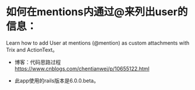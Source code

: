 # 如何在mentions内通过@来列出user的信息：

Learn how to add User at mentions (@mention) as custom attachments with Trix and ActionText。

* 博客：代码思路过程 https://www.cnblogs.com/chentianwei/p/10655122.html

* 此app使用的rails版本是6.0.0.beta。
